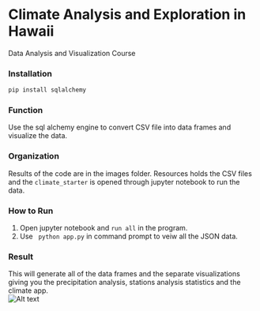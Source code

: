 # Climate Analysis and Exploration in Hawaii
Data Analysis and Visualization Course
### Installation
```bash
pip install sqlalchemy
```
### Function
Use the sql alchemy engine to convert CSV file into data frames and visualize the data. 
### Organization
Results of the code are in the images folder. Resources holds the CSV files and the ```climate_starter``` is opened through jupyter notebook to run the data. 
### How to Run
1. Open jupyter notebook and ```run all``` in the program. 
2. Use ``` python app.py``` in command prompt to veiw all the JSON data. 
### Result
This will generate all of the data frames and the separate visualizations giving you the precipitation analysis, stations analysis statistics and the climate app. <br/>
![Alt text](https://github.com/mitchklee35/Climate-Analysis-and-Exploration-in-Hawaii/blob/master/images/12_months.PNG)
